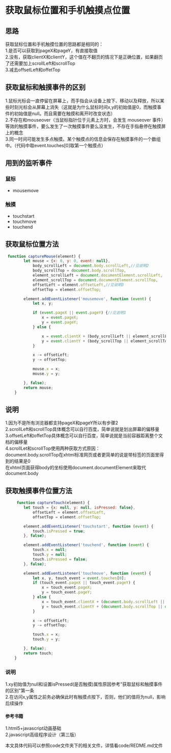 # 获取鼠标位置和手机触摸点位置
## 思路  
获取鼠标位置和手机触摸位置的思路都是相同的：  
1.是否可以获取到pageX和pageY，有直接取值  
2.没有，获取clientX和clientY，这个值在不翻页的情况下是正确位置，如果翻页了还需要加上scrollLeft和scrollTop  
3.减去offsetLeft和offetTop  

## 获取鼠标和触摸事件的区别  
1.鼠标光标会一直停留在屏幕上，而手指会从设备上按下、移动以及释放，所以某些时刻光标会从屏幕上消失（这就是为什么鼠标时间x,y的初始值是0，而触摸事件的初始值是null。而且需要在触摸和离开时改变状态）  
2.不存在和mouseover（当鼠标指针位于元素上方时，会发生 mouseover 事件）等效的触摸事件，要么发生了一次触摸事件要么没发生，不存在手指悬停在触摸屏上的概念  
3.同一时间可能发生多点触摸。某个触摸点的信息会保存在触摸事件的一个数组中。（代码中取event.touches[0]取第一个触摸点）

## 用到的监听事件
### 鼠标
- mousemove
###  触摸
- touchstart
- touchmove
- touchend

## 获取鼠标位置方法
```javascript 
 function captureMouse(element) {
        let mouse = {x: 0, y: 0, event: null},
            body_scrollLeft = document.body.scrollLeft,//见说明2
            body_scrollTop = document.body.scrollTop,
            element_scrollLeft = document.documentElement.scrollLeft,
            element_scrollTop = document.documentElement.scrollTop,
            offsetLeft = element.offsetLeft,//见说明3
            offsetTop = element.offsetTop;

        element.addEventListener('mousemove', function (event) {
            let x, y;

            if (event.pageX || event.pageY) {//见说明1
                x = event.pageX;
                y = event.pageY;
            } else {

                x = event.clientX + (body_scrollLeft || element_scrollLeft);//见说明4
                y = event.clientY + (body_scrollTop || element_scrollTop);
            }

            x -= offsetLeft;
            y -= offsetTop;

            mouse.x = x;
            mouse.y = y;

        }, false);
        return mouse;
    }
```  
## 说明
1.因为不是所有浏览器都支持pageX和pageY所以有步骤2  
2.scrollLeft和scrollTop具体概念可以自行百度，简单说就是划出屏幕的偏移量  
3.offsetLeft和offetTop具体概念可以自行百度，简单说就是当前容器距离整个文档的偏移量  
4.scrollLet和scrollTop使用两种获取方式原因：  
 document.body.scrollTop在xhtml标准网页或者更简单的说是带<!DOCTYPE ..>标签的页面里得到的结果是0    
在xhtml页面获得body的坐标使用document.documentElement来取代document.body  

## 获取触摸事件位置方法
```javascript  
     function captureTouch(element) {
        let touch = {x: null, y: null, isPressed: false},
            offsetLeft = element.offsetLeft,
            offsetTop = element.offsetTop;

        element.addEventListener('touchstart', function (event) {
            touch.isPressed = true;
        }, false);

        element.addEventListener('touchend', function (event) {
            touch.x = null;
            touch.y = null;
            touch.isPressed = false;
        }, false);

        element.addEventListener('touchmove', function (event) {
            let x, y, touch_event = event.touches[0];
            if (touch_event.pageX || touch_event.pageY) {
                x = touch_event.pageX;
                y = touch_event.pageY;
            } else {
                x = touch_event.clientX + (document.body.scrollLeft || document.documentElement.scrollLeft);
                y = touch_event.clientY + (document.body.scrollTop || document.documentElement.scrollTop);
            }

            x -= offsetLeft;
            y -= offsetTop;

            touch.x = x;
            touch.y = y;

        }, false);
        return touch;
    }
```  
### 说明
1.xy初始值为null和设置isPressed(是否触摸)属性原因参考"获取鼠标和触摸事件的区别"第一条  
2.在访问x,y属性之前务必确保此时有触摸点按下，否则，他们的值将为null，影响后续操作

#### 参考书籍  
1.html5+javascript动画基础  
2.javascript高级程序设计（第三版）  

本文具体代码可以参照code文件夹下的相关文件，详情看code/REDME.md文件


